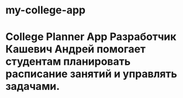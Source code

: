 # my-college-app
# College Planner App  Разработчик Кашевич Андрей  помогает студентам планировать расписание занятий и управлять задачами.
